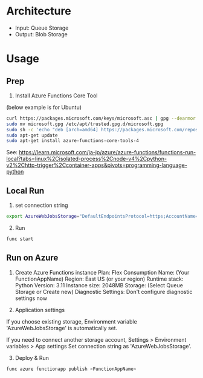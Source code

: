 # Architecture

* Input: Queue Storage
* Output: Blob Storage

# Usage

## Prep

1. Install Azure Functions Core Tool

(below example is for Ubuntu)
```bash
curl https://packages.microsoft.com/keys/microsoft.asc | gpg --dearmor > microsoft.gpg
sudo mv microsoft.gpg /etc/apt/trusted.gpg.d/microsoft.gpg
sudo sh -c 'echo "deb [arch=amd64] https://packages.microsoft.com/repos/microsoft-ubuntu-$(lsb_release -cs)-prod $(lsb_release -cs) main" > /etc/apt/sources.list.d/dotnetdev.list'
sudo apt-get update
sudo apt-get install azure-functions-core-tools-4
```

See:
https://learn.microsoft.com/ja-jp/azure/azure-functions/functions-run-local?tabs=linux%2Cisolated-process%2Cnode-v4%2Cpython-v2%2Chttp-trigger%2Ccontainer-apps&pivots=programming-language-python

## Local Run

1. set connection string
```bash
export AzureWebJobsStorage="DefaultEndpointsProtocol=https;AccountName=youraccountname;AccountKey=XXXXXXXXXXXXXXXXXXXXXXXXXXXXXXXXXXXXXXXXXXXXXX==;EndpointSuffix=core.windows.net"
```

2. Run
```bash
func start
```

## Run on Azure

1. Create Azure Functions instance
Plan: Flex Consumption
Name: (Your FunctionAppName)
Region: East US (or your region)
Runtime stack: Python
Version: 3.11
Instance size: 2048MB
Storage: (Select Queue Storage or Create new)
Diagnostic Settings: Don't configure diagnostic settings now

2. Application settings

If you choose existing storage, Environment variable 'AzureWebJobsStorage' is automatically set.

If you need to connect another storage account, 
Settings > Environment variables > App settings
Set connection string as 'AzureWebJobsStorage'.

3. Deploy & Run

```bash
func azure functionapp publish <FunctionAppName>
```
